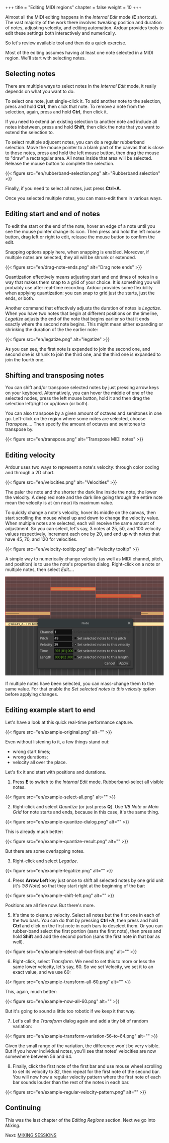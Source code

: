 +++
title = "Editing MIDI regions"
chapter = false
weight = 10
+++

Almost all the MIDI editing happens in the _Internal Edit_ mode (**E**
shortcut). The vast majority of the work there involves tweaking position and
duration of notes, adjusting velocity, and editing automation. Ardour provides
tools to edit these settings both interactively and numerically.

So let's review available tool and then do a quick exercise.

Most of the editing assumes having at least one note selected in a MIDI region.
We'll start with selecting notes.

## Selecting notes

There are multiple ways to select notes in the _Internal Edit_ mode, it really
depends on what you want to do.

To select one note, just single-click it. To add another note to the
selection, press and hold **Ctrl**, then click that note. To remove a note
from the selection, again, press and hold **Ctrl**, then click it.

If you need to extend an existing selection to another note and include all
notes inbetween, press and hold **Shift**, then click the note that you want
to extend the selection to.

To select multiple adjucent notes, you can do a regular rubberband selection.
Move the mouse pointer to a blank part of the canvas that is close to those
notes, press and hold the left mouse button, then drag the mouse to "draw" a
rectangular area. All notes inside that area will be selected. Release the
mouse button to complete the selection.

{{< figure src="en/rubberband-selection.png" alt="Rubberband selection" >}}

Finally, if you need to select all notes, just press **Ctrl+A**.

Once you selected multiple notes, you can mass-edit them in various ways.

## Editing start and end of notes

To edit the start or the end of the note, hover an edge of a note until you
see the mouse pointer change its icon. Then press and hold the left mouse
button, drag left or right to edit, release the mouse button to confirm the
edit.

Snapping options apply here, when snapping is enabled. Moreover, if multiple
notes are selected, they all will be shrunk or extended.

{{< figure src="en/drag-note-ends.png" alt="Drag note ends" >}}

Quantization effectively means adjusting start and end times of notes in a way
that makes them snap to a grid of your choice. It is something you will
probably use after real-time recording. Ardour provides some flexibility when
applying quantization: you can snap to grid just the starts, just the ends, or
both.

Another command that effectively adjusts the duration of notes is _Legatize_.
When you have two notes that begin at different positions on the timeline,
_Legatize_ adjusts the end of the note that begins earlier so that it ends
exactly where the second note begins. This might mean either expanding or
shrinking the duration of the the earlier note:

{{< figure src="en/legatize.png" alt="legatize" >}}

As you can see, the first note is expanded to join the second one, and second
one is shrunk to join the third one, and the third one is expanded to join the
fourth one.

## Shifting and transposing notes

You can shift and/or transpose selected notes by just pressing arrow keys on
your keyboard. Alternatively, you can hover the middle of one of the selected
nodes, press the left mouse button, hold it and then drag the selection
left/right or up/down (or both).

You can also transpose by a given amount of octaves and semitones in one go.
Left-click on the region where some notes are selected, choose _Transpose..._.
Then specify the amount of octaves and semitones to transpose by.

{{< figure src="en/transpose.png" alt="Transpose MIDI notes" >}}

## Editing velocity

Ardour uses two ways to represent a note's velocity: through color coding and
through a 2D chart.

{{< figure src="en/velocities.png" alt="Velocities" >}}

The paler the note and the shorter the dark line inside the note, the lower the
velocity. A deep red note and the dark line going through the entire note mean
the velocity is at (on near) its maximum value.

To quickly change a note's velocity, hover its middle on the canvas, then start
scrolling the mouse wheel up and down to change the velocity value. When
multiple notes are selected, each will receive the same amount of adjustment. So
you can select, let's say, 3 notes at 25, 50, and 100 velocity values
respectively, increment each one by 20, and end up with notes that have 45, 70,
and 120 for velocities.

{{< figure src="en/velocity-tooltip.png" alt="Velocity tooltip" >}}

A simple way to numerically change velocity (as well as MIDI channel, pitch, and
position) is to use the note's properties dialog. Right-click on a note or
multiple notes, then select _Edit…_.

![Editing note properties](en/note-properties.png?width=45vw)

If multiple notes have been selected, you can mass-change them to the same
value. For that enable the _Set selected notes to this velocity_ option before
applying changes.


## Editing example start to end

Let's have a look at this quick real-time performance capture.

{{< figure src="en/example-original.png" alt="" >}}

Even without listening to it, a few things stand out:

- wrong start times;
- wrong durations;
- velocity all over the place.

Let's fix it and start with positions and durations.

1. Press **E** to switch to the _Internal Edit_ mode.
Rubberband-select all visible notes.

{{< figure src="en/example-select-all.png" alt="" >}}

2. Right-click and select _Quantize_ (or just press **Q**). Use _1/8 Note_
or _Main Grid_ for note starts and ends, because in this case, it's the
same thing.

{{< figure src="en/example-quantize-dialog.png" alt="" >}}

This is already much better:

{{< figure src="en/example-quantize-result.png" alt="" >}}

But there are some overlapping notes.

3. Right-click and select _Legatize_.

{{< figure src="en/example-legatize.png" alt="" >}}

4. Press **Arrow Left** key just once to shift all selected notes by one grid
unit (it's _1/8 Note_) so that they start right at the beginning of the bar:

{{< figure src="en/example-shift-left.png" alt="" >}}

Positions are all fine now. But there's more.

5. It's time to cleanup velocity. Select all notes but the first one in each of
the two bars. You can do that by pressing **Ctrl+A**, then press and hold
**Ctrl** and click on the first note in each bars to deselect them. Or you can
rubber-band select the first portion (sans the first note), then press and hold
**Shift** and add the second portion (sans the first note in that bar as well).

{{< figure src="en/example-select-all-but-firsts.png" alt="" >}}

6. Right-click, select _Transform_. We need to set this to more or less the same
lower velocity, let's say, 60. So we set Velocity, we set it to an exact value,
and we use 60:

{{< figure src="en/example-transform-all-60.png" alt="" >}}

This, again, much better:

{{< figure src="en/example-now-all-60.png" alt="" >}}

But it's going to sound a little too robotic if we keep it that way.

7. Let's call the _Transform_ dialog again and add a tiny bit of random
variation:

{{< figure src="en/example-transform-variation-56-to-64.png" alt="" >}}

Given the small range of the variation, the difference won't be very visible.
But if you hover individual notes, you'll see that notes' velocities are now
somewhere between 56 and 64.

8. Finally, click the first note of the first bar and use mouse wheel scrolling
to set its velocity to 82, then repeat for the first note of the second bar. You
will now how a regular velocity pattern where the first note of each bar sounds
louder than the rest of the notes in each bar.

{{< figure src="en/example-regular-velocity-pattern.png" alt="" >}}

## Continuing

This was the last chapter of the _Editing Regions_ section. Next we go into
_Mixing_.

Next: [MIXING SESSIONS](../../mixing-sessions/the-mixer-strip/)

<!-- ## Editing and creating automation -->